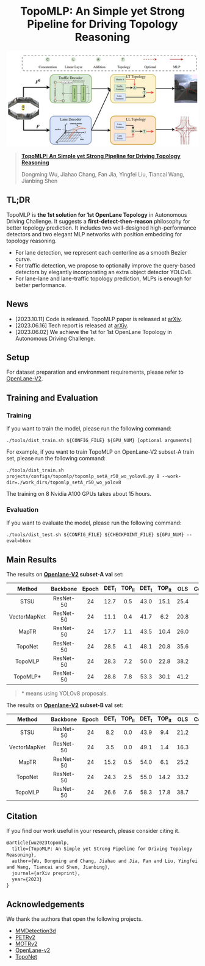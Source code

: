 <div align="center">
<h1>
<b>
TopoMLP: An Simple yet Strong Pipeline for Driving Topology Reasoning</b>
</h1>
</div>

<p align="center"><img src="./figs/method.jpg" width="800"/></p>

> **[TopoMLP: An Simple yet Strong Pipeline for Driving Topology Reasoning](https://arxiv.org/abs/2310.06753)**
>
> Dongming Wu, Jiahao Chang, Fan Jia, Yingfei Liu, Tiancai Wang, Jianbing Shen

## TL;DR
TopoMLP is **the 1st solution for 1st OpenLane Topology** in Autonomous Driving Challenge.
It suggests a **first-detect-then-reason** philosophy for
better topology prediction. 
It includes two well-designed high-performance detectors and two elegant MLP networks with position
embedding for topology reasoning.


- For lane detection, we represent each centerline as a smooth
Bezier curve.
- For traffic detection, we propose to optionally improve the query-based
detectors by elegantly incorporating an extra object detector YOLOv8.
- For lane-lane and lane-traffic topology prediction, MLPs is enough for better performance.

## News

- [2023.10.11] Code is released. TopoMLP paper is released at [arXiv](https://arxiv.org/abs/2310.06753).
- [2023.06.16] Tech report is released at [arXiv](https://arxiv.org/pdf/2306.09590.pdf).
- [2023.06.02] We achieve the 1st for 1st OpenLane Topology in Autonomous Driving Challenge.

## Setup

For dataset preparation and environment requirements, please refer to [OpenLane-V2](https://github.com/OpenDriveLab/OpenLane-V2/blob/master/docs/getting_started.md#download-data).

## Training and Evaluation

### Training
If you want to train the model, please run the following command:
```shell
./tools/dist_train.sh ${CONFIG_FILE} ${GPU_NUM} [optional arguments]
```
For example, if you want to train TopoMLP on OpenLane-V2 subset-A train set, please run the following command:
```shell
./tools/dist_train.sh projects/configs/topomlp/topomlp_setA_r50_wo_yolov8.py 8 --work-dir=./work_dirs/topomlp_setA_r50_wo_yolov8
```
The training on 8 Nvidia A100 GPUs takes about 15 hours.

### Evaluation

If you want to evaluate the model, please run the following command:
```shell
./tools/dist_test.sh ${CONFIG_FILE} ${CHECKPOINT_FILE} ${GPU_NUM} --eval=bbox
```



## Main Results

The results on **[Openlane-V2](https://github.com/OpenDriveLab/OpenLane-V2) subset-A val** set:

|    Method    |  Backbone | Epoch | DET<sub>l</sub> | TOP<sub>ll</sub> | DET<sub>t</sub> | TOP<sub>lt</sub> | OLS  | Config/Weight/Log |
|:------------:|:---------:|:-----:|:---------------:|:----------------:|:---------------:|:----------------:|:----:|:-----------------:|
|     STSU     | ResNet-50 |  24   |      12.7       |       0.5        |      43.0       |       15.1       | 25.4 |         -         |
| VectorMapNet | ResNet-50 |  24   |      11.1       |       0.4        |      41.7       |       6.2        | 20.8 |         -         |
|    MapTR     | ResNet-50 |  24   |      17.7       |       1.1        |      43.5       |       10.4       | 26.0 |         -         |
|   TopoNet    | ResNet-50 |  24   |      28.5       |       4.1        |      48.1       |       20.8       | 35.6 |         -         |
|   TopoMLP    | ResNet-50 |  24   |      28.3       |       7.2        |      50.0       |       22.8       | 38.2 ||
|   TopoMLP*   | ResNet-50 |  24   |      28.8       |       7.8        |      53.3       |       30.1       | 41.2 ||
> $*$ means using YOLOv8 proposals.
> 
> 

The results on **[Openlane-V2](https://github.com/OpenDriveLab/OpenLane-V2) subset-B val** set:

|    Method    |  Backbone | Epoch | DET<sub>l</sub> | TOP<sub>ll</sub> | DET<sub>t</sub> | TOP<sub>lt</sub> | OLS  | Config/Weight/Log |
|:------------:|:---------:|:-----:|:---------------:|:----------------:|:---------------:|:----------------:|:----:|:-----------------:|
|     STSU     | ResNet-50 |  24   |       8.2       |       0.0        |      43.9       |       9.4        | 21.2 |         -         |
| VectorMapNet | ResNet-50 |  24   |       3.5       |       0.0        |      49.1       |       1.4        | 16.3 |         -         |
|    MapTR     | ResNet-50 |  24   |      15.2       |       0.5        |      54.0       |       6.1        | 25.2 |         -         |
|   TopoNet    | ResNet-50 |  24   |      24.3       |       2.5        |      55.0       |       14.2       | 33.2 |         -         |
|   TopoMLP    | ResNet-50 |  24   |      26.6       |       7.6        |      58.3       |       17.8       | 38.7 |                   |

## Citation
If you find our work useful in your research, please consider citing it.

```
@article{wu2023topomlp,
  title={TopoMLP: An Simple yet Strong Pipeline for Driving Topology Reasoning},
  author={Wu, Dongming and Chang, Jiahao and Jia, Fan and Liu, Yingfei and Wang, Tiancai and Shen, Jianbing},
  journal={arXiv preprint},
  year={2023}
}
```


## Acknowledgements
We thank the authors that open the following projects. 
- [MMDetection3d](https://github.com/open-mmlab/mmdetection3d)
- [PETRv2](https://github.com/megvii-research/PETR)
- [MOTRv2](https://github.com/megvii-research/MOTRv2)
- [OpenLane-v2](https://github.com/OpenDriveLab/OpenLane-V2)
- [TopoNet](https://github.com/OpenDriveLab/TopoNet)






